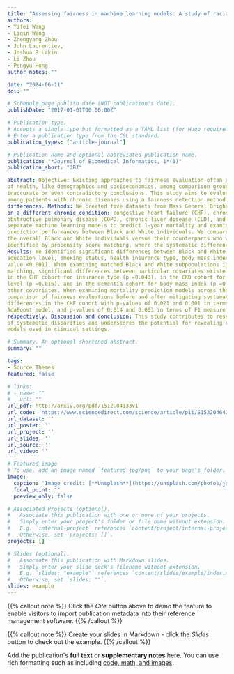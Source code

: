 ```yaml
---
title: "Assessing fairness in machine learning models: A study of racial bias using matched counterparts in mortality prediction for patients with chronic diseases"
authors:
- Yifei Wang
- Liqin Wang
- Zhengyang Zhou
- John Laurentiev,
- Joshua R Lakin
- Li Zhou
- Pengyu Hong
author_notes: ""

date: "2024-06-11"
doi: ""

# Schedule page publish date (NOT publication's date).
publishDate: "2017-01-01T00:00:00Z"

# Publication type.
# Accepts a single type but formatted as a YAML list (for Hugo requirements).
# Enter a publication type from the CSL standard.
publication_types: ["article-journal"]

# Publication name and optional abbreviated publication name.
publication: "*Journal of Biomedical Informatics, 1*(1)"
publication_short: "JBI"

abstract: Objective: Existing approaches to fairness evaluation often overlook systematic differences in the social determinants
of health, like demographics and socioeconomics, among comparison groups, potentially leading to
inaccurate or even contradictory conclusions. This study aims to evaluate racial disparities in predicting mortality
among patients with chronic diseases using a fairness detection method that considers systematic
differences. Methods: We created five datasets from Mass General Brigham’s electronic health records (EHR), each focusing
on a different chronic condition: congestive heart failure (CHF), chronic kidney disease (CKD), chronic
obstructive pulmonary disease (COPD), chronic liver disease (CLD), and dementia. For each dataset, we developed
separate machine learning models to predict 1-year mortality and examined racial disparities by comparing
prediction performances between Black and White individuals. We compared racial fairness evaluation between
the overall Black and White individuals versus their counterparts who were Black and matched White individuals
identified by propensity score matching, where the systematic differences were mitigated.
Results: We identified significant differences between Black and White individuals in age, gender, marital status,
education level, smoking status, health insurance type, body mass index, and Charlson comorbidity index (p-
value <0.001). When examining matched Black and White subpopulations identified through propensity score
matching, significant differences between particular covariates existed. We observed weaker significance levels
in the CHF cohort for insurance type (p =0.043), in the CKD cohort for insurance type (p =0.005) and education
level (p =0.016), and in the dementia cohort for body mass index (p =0.041); with no significant differences for
other covariates. When examining mortality prediction models across the five study cohorts, we conducted a
comparison of fairness evaluations before and after mitigating systematic differences. We revealed significant
differences in the CHF cohort with p-values of 0.021 and 0.001 in terms of F1 measure and Sensitivity for the
AdaBoost model, and p-values of 0.014 and 0.003 in terms of F1 measure and Sensitivity for the MLP model,
respectively. Discussion and conclusion: This study contributes to research on fairness assessment by focusing on the examination
of systematic disparities and underscores the potential for revealing racial bias in machine learning
models used in clinical settings.

# Summary. An optional shortened abstract.
summary: ""

tags:
- Source Themes
featured: false

# links:
# - name: ""
#   url: ""
url_pdf: http://arxiv.org/pdf/1512.04133v1
url_code: 'https://www.sciencedirect.com/science/article/pii/S1532046424000959?casa_token=O85if-SwkCIAAAAA:rjWeorAHWUTLsPfDX5Y-CVjzAe88MmlwfffZOKMWR6X2vs4wUjyBztp-J4K6xAyhh7IHxbxSQzs'
url_dataset: ''
url_poster: ''
url_project: ''
url_slides: ''
url_source: ''
url_video: ''

# Featured image
# To use, add an image named `featured.jpg/png` to your page's folder. 
image:
  caption: 'Image credit: [**Unsplash**](https://unsplash.com/photos/jdD8gXaTZsc)'
  focal_point: ""
  preview_only: false

# Associated Projects (optional).
#   Associate this publication with one or more of your projects.
#   Simply enter your project's folder or file name without extension.
#   E.g. `internal-project` references `content/project/internal-project/index.md`.
#   Otherwise, set `projects: []`.
projects: []

# Slides (optional).
#   Associate this publication with Markdown slides.
#   Simply enter your slide deck's filename without extension.
#   E.g. `slides: "example"` references `content/slides/example/index.md`.
#   Otherwise, set `slides: ""`.
slides: example
---
```


{{% callout note %}}
Click the *Cite* button above to demo the feature to enable visitors to import publication metadata into their reference management software.
{{% /callout %}}

{{% callout note %}}
Create your slides in Markdown - click the *Slides* button to check out the example.
{{% /callout %}}

Add the publication's **full text** or **supplementary notes** here. You can use rich formatting such as including [code, math, and images](https://docs.hugoblox.com/content/writing-markdown-latex/).
